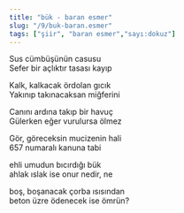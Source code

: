 ```yaml
---
title: "bük - baran esmer"
slug: "/9/buk-baran.esmer"
tags: ["şiir", "baran esmer","sayı:dokuz"]
---
```


Sus cümbüşünün casusu  
Sefer bir açlıktır tasası kayıp

Kalk, kalkacak ördolan gıcık\
Yakınıp takınacaksan miğferini

Canını ardına takıp bir havuç\
Gülerken eğer vurulursa ölmez

Gör, göreceksin mucizenin hali\
657 numaralı kanuna tabi

ehli umudun bıcırdığı bük\
ahlak ıslak ise onur nedir, ne

boş, boşanacak çorba ısısından\
beton üzre ödenecek ise ömrün?
